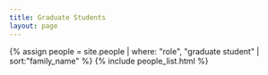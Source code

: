```yaml
---
title: Graduate Students
layout: page
---
```


<div class="row">
{% assign people = site.people | where: "role", "graduate student" | sort:"family_name" %}
{% include people_list.html %}
</div>
